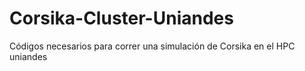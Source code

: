 # Corsika-Cluster-Uniandes
Códigos necesarios para correr una simulación de Corsika en el HPC uniandes
